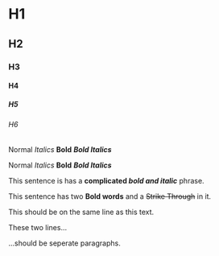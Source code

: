 # H1
## H2
### H3
#### H4
##### H5
###### H6

Normal *Italics* **Bold** ***Bold Italics***

Normal _Italics_ __Bold__ **_Bold Italics_**

This sentence is has a **complicated _bold and italic_** phrase.

This sentence has 
two **Bold words** 
and a ~~Strike Through~~ 
in it.




This should be on the same
line as this text.

These two lines...

...should be seperate paragraphs.
